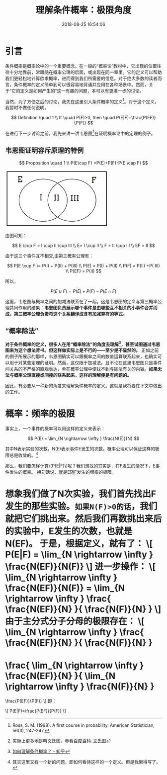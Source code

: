 ﻿---
layout: post
title: 理解条件概率：极限角度
date: 2018-08-25 16:54:06 
tag: 概率与统计
---



<script type="text/javascript" async
  src="https://cdnjs.cloudflare.com/ajax/libs/mathjax/2.7.5/MathJax.js?config=TeX-MML-AM_CHTML">
</script>

# 引言
条件概率是概率论中的一个重要概念。在一般的“概率论”教材中，它出现的位置往往十分地靠前，常跟随在概率公理的后面，或出现在同一章里。它的定义可以帮助我们更轻松地计算欲求概率，进而得到我们所需要的信息。对于绝大多数的读者而言，条件概率的定义简单到可以很容易地背诵并应用在各种场景中。然而，关于“它的定义是如何产生的”这一有趣的问题，本可以有更进一步的讨论。

当然，为了方便之后的讨论，我先在这里引入条件概率的定义[^def]。对于这个定义，我暂时不做任何说明。

$$
Definition \quad 1 \\
If  \quad P(F)>0, then \quad P(E|F)=\frac{P(EF)}{P(F)}
$$

在进行下一步讨论之前，我先来讲一讲韦恩图[^Venndef]在证明概率论中的定理的例子。
## 韦恩图证明容斥原理的特例

$$
Proposition \quad 1 \\ 
P(E\cup F) =P(E)+P(F)-P(E \cap F)
$$

![](/images/posts/1/Venn.png)

由图可知：

$$
E \cup F = I \cup II \cup III \\
E= I \cup II \\
F = II \cup III \\
EF = II
$$

由于这三个事件互不相交,由第三概率公理有：

$$
P(E \cup F )= P(I) + P(II) + P(III) \\
P(E) = P(I) + P(II) \\
P(F) = P(II) +P( III) \\
P(EF) = P(II)
$$

所以，

$$
P(E\cup F)=P(E)+P(F)-P(E \cap F)
$$

这里，韦恩图与概率之间的加减法联系在了一起。这是韦恩图的定义与第三概率公理共同作用的结果：**韦恩图负责展示哪个事件是由哪些互不相关的小事件合并而成，第三概率公理负责将这个关系翻译成含有加减算符的等式。**
## “概率除法”
**对于条件概率的定义，很多人在用“概率除法”的角度去理解[^div]，甚至试图通过韦恩图来为这个想法背书。但这样做实际上是不行的——至少是不显然的。**
正如之前的例子所展示的那样，韦恩图确实可以跟概率之间的数值运算联系起来，也确实可以用于对某些定理的证明。然而，这仅限于加减法。且不论在这里韦恩图只是事件间关系的不严格的直观表达，单在概率公理中便找不到与除法有关的内容。**如果无法与概率公理直接或间接的联系起来，这样的理解便是有问题的。**

因此，有必要从一种新的角度来理解条件概率的定义。这就是我将要在下文中做出的工作。
# 概率：频率的极限
事实上，一个事件的概率可以用这样的定义来表示：

$$
P(E) = \lim_{N \rightarrow \infty } \frac{N(E)}{N}
$$

其中N表示实验的次数，N(E)表示事件E发生的次数。概率公理可以保证这样的极限总是收敛的。[^review]

那么，我们要怎样计算\\(P(E|F)\\)呢？我们想找的其实是，在F发生的情况下，E事件发生的概率。
换句话说，就是E随F发生的频率的极限。

想象我们做了N次实验，我们首先找出F发生的那些实验。`如果N(F)>0的话`，我们就把它们挑出来。然后我们再数挑出来后的实验中，E发生的次数，也就是N(EF)。
于是，根据定义，就有了：
\\[
P(E|F) = \lim_{N \rightarrow \infty } \frac{N(EF)}{N(F)}
\\]
进一步操作：
\\[
\lim_{N \rightarrow \infty } \frac{N(EF)}{N(F)} = \lim_{N \rightarrow \infty } \frac{ \frac{N(EF)}{N}  }{   \frac{N(F)}{N}   }
\\]
由于主分式分子分母的极限存在：
\\[
\lim_{N \rightarrow \infty } \frac{ \frac{N(EF)}{N}  }{   \frac{N(F)}{N}   }
=
 \frac{ \lim_{N \rightarrow \infty } \frac{N(EF)}{N}  }{ \lim_{N \rightarrow \infty }  \frac{N(F)}{N}   }
 =
 \frac{P(EF)}{P(F)}
\\]
即：

\\[
P(E|F)=\frac{P(EF)}{P(F)}
\\]


[^def]:Ross, S. M. (1998). A first course in probability. American Statistician, 56(3), 247-247.

[^div]:[如何理解条件概率？ - 知乎](https://www.zhihu.com/question/27462939)

[^Venndef]:实际上更多地是叫文氏图，参看[百度百科-文氏图](https://baike.baidu.com/item/%E6%96%87%E6%B0%8F%E5%9B%BE/5017234?fr=aladdin)

[^review]:其实这里又有一个新的问题，即如何看待这样的一个定义。但是我懒得写了。

<script>
var idcomments_acct = '35ed11482a884834fed48dce45cb982c';
var idcomments_post_id;
var idcomments_post_url;
</script>
<span id="IDCommentsPostTitle" style="display:none"></span>
<script type='text/javascript' src='https://www.intensedebate.com/js/genericCommentWrapperV2.js'></script>